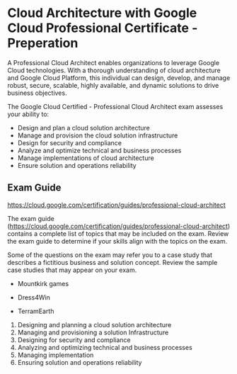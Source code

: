 #  Cloud Architecture with Google Cloud Professional Certificate - Preperation


A Professional Cloud Architect enables organizations to leverage Google Cloud technologies. With a thorough understanding of cloud architecture and Google Cloud Platform, this individual can design, develop, and manage robust, secure, scalable, highly available, and dynamic solutions to drive business objectives.

The Google Cloud Certified - Professional Cloud Architect exam assesses your ability to:

* Design and plan a cloud solution   architecture
* Manage and provision the cloud solution infrastructure
 * Design for security and compliance
* Analyze and optimize technical and business processes
* Manage implementations of cloud architecture
* Ensure solution and operations reliability

## Exam Guide
https://cloud.google.com/certification/guides/professional-cloud-architect


The exam guide (https://cloud.google.com/certification/guides/professional-cloud-architect)  contains a complete list of topics that may be included on the exam. Review the exam guide to determine if your skills align with the topics on the exam.

Some of the questions on the exam may refer you to a case study that describes a fictitious business and solution concept. Review the sample case studies that may appear on your exam.

* Mountkirk games

* Dress4Win

* TerramEarth

1. Designing and planning a cloud solution architecture
2. Managing and provisioning a solution Infrastructure
3. Designing for security and compliance
4. Analyzing and optimizing technical and business processes
5. Managing implementation
6. Ensuring solution and operations reliability
